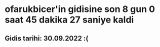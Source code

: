 # ofarukbicer'in gidisine son 8 gun 0 saat 45 dakika 27 saniye kaldi

## Gidis tarihi: 30.09.2022 :(